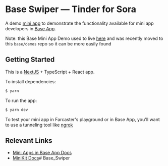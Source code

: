# Base Swiper — Tinder for Sora

A demo [mini app](https://miniapps.farcaster.xyz) to demonstrate the functionality available for mini app developers in [Base App](https://base.app).

Note: this Base Mini App Demo used to live [here](https://github.com/Vicolee/frames-v2-demo) and was recently moved to this `base/demos` repo so it can be more easily found

## Getting Started

This is a [NextJS](https://nextjs.org/) + TypeScript + React app.

To install dependencies:

```bash
$ yarn
```

To run the app:

```bash
$ yarn dev
```

To test your mini app in Farcaster's playground or in Base App, you'll want to use a tunneling tool like [ngrok](https://ngrok.com/)

## Relevant Links

- [Mini Apps in Base App Docs](https://docs.base.org/base-app/introduction/mini-apps)
- [MiniKit Docs](https://docs.base.org/base-app/build-with-minikit/overview)# Base_Swiper
